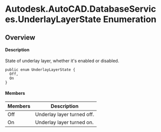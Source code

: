 # Autodesk.AutoCAD.DatabaseServices.UnderlayLayerState Enumeration

## Overview

#### Description
State of underlay layer, whether it's enabled or disabled.
```text
public enum UnderlayLayerState {
  Off,
  On
}
```

#### Members
| Members | Description |
| --- | --- |
| Off | Underlay layer turned off. |
| On | Underlay layer turned on. |